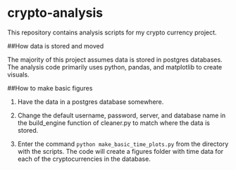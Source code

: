 # crypto-analysis
This repository contains analysis scripts for my crypto currency project.

##How data is stored and moved

The majority of this project assumes data is stored in postgres databases. The
analysis code primarily uses python, pandas, and matplotlib to create visuals.

##How to make basic figures

1. Have the data in a postgres database somewhere.

2. Change the default username, password, server, and database name in the build_engine function of cleaner.py to match where the data is stored.

3. Enter the command
```python make_basic_time_plots.py```
from the directory with the scripts. The code will create a figures folder with
time data for each of the cryptocurrencies in the database.
